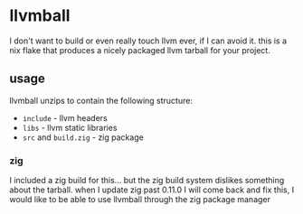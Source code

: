# llvmball

I don't want to build or even really touch llvm ever, if I can avoid it. this is
a nix flake that produces a nicely packaged llvm tarball for your project.

## usage

llvmball unzips to contain the following structure:
- `include` - llvm headers
- `libs` - llvm static libraries
- `src` and `build.zig` - zig package

### zig

I included a zig build for this... but the zig build system dislikes something
about the tarball. when I update zig past 0.11.0 I will come back and fix this,
I would like to be able to use llvmball through the zig package manager